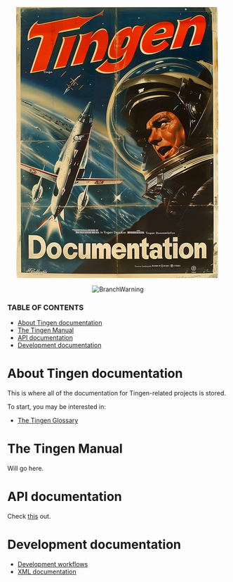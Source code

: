 <!--
  u240805_work-in-progress
-->

<div align="center">

  ![logo](./.github/Images/Logos/TingenDocumentation-464x616.png)

  ![BranchWarning](https://img.shields.io/badge/Release-24.8-teal?style=for-the-badge)

</div>

### TABLE OF CONTENTS
- [About Tingen documentation](#about-tingen-documentation)
- [The Tingen Manual](#the-tingen-manual)
- [API documentation](#api-documentation)
- [Development documentation](#development-documentation)

# About Tingen documentation

This is where all of the documentation for Tingen-related projects is stored.

To start, you may be interested in:

- [The Tingen Glossary](Glossary.md)

# The Tingen Manual

Will go here.

# API documentation

Check [this](./docs/README.md) out.

# Development documentation

- [Development workflows](Development/development-workflows.md)
- [XML documentation](Development/xml-documentation.md)
